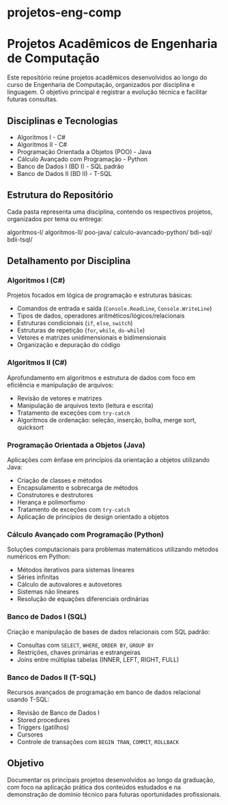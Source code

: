 # projetos-eng-comp
# Projetos Acadêmicos de Engenharia de Computação

Este repositório reúne projetos acadêmicos desenvolvidos ao longo do curso de Engenharia de Computação, organizados por disciplina e linguagem. O objetivo principal é registrar a evolução técnica e facilitar futuras consultas.

## Disciplinas e Tecnologias

- Algoritmos I - C#
- Algoritmos II - C#
- Programação Orientada a Objetos (POO) - Java
- Cálculo Avançado com Programação - Python
- Banco de Dados I (BD I) - SQL padrão
- Banco de Dados II (BD II) - T-SQL

## Estrutura do Repositório

Cada pasta representa uma disciplina, contendo os respectivos projetos, organizados por tema ou entrega:

algoritmos-I/
algoritmos-II/
poo-java/
calculo-avancado-python/
bdi-sql/
bdii-tsql/

## Detalhamento por Disciplina

### Algoritmos I (C#)
Projetos focados em lógica de programação e estruturas básicas:

- Comandos de entrada e saída (`Console.ReadLine`, `Console.WriteLine`)
- Tipos de dados, operadores aritméticos/lógicos/relacionais
- Estruturas condicionais (`if`, `else`, `switch`)
- Estruturas de repetição (`for`, `while`, `do-while`)
- Vetores e matrizes unidimensionais e bidimensionais
- Organização e depuração do código

### Algoritmos II (C#)
Aprofundamento em algoritmos e estrutura de dados com foco em eficiência e manipulação de arquivos:

- Revisão de vetores e matrizes
- Manipulação de arquivos texto (leitura e escrita)
- Tratamento de exceções com `try-catch`
- Algoritmos de ordenação: seleção, inserção, bolha, merge sort, quicksort

### Programação Orientada a Objetos (Java)
Aplicações com ênfase em princípios da orientação a objetos utilizando Java:

- Criação de classes e métodos
- Encapsulamento e sobrecarga de métodos
- Construtores e destrutores
- Herança e polimorfismo
- Tratamento de exceções com `try-catch`
- Aplicação de princípios de design orientado a objetos

### Cálculo Avançado com Programação (Python)
Soluções computacionais para problemas matemáticos utilizando métodos numéricos em Python:

- Métodos iterativos para sistemas lineares 
- Séries infinitas
- Cálculo de autovalores e autovetores
- Sistemas não lineares
- Resolução de equações diferenciais ordinárias

### Banco de Dados I (SQL)
Criação e manipulação de bases de dados relacionais com SQL padrão:

- Consultas com `SELECT`, `WHERE`, `ORDER BY`, `GROUP BY`
- Restrições, chaves primárias e estrangeiras
- Joins entre múltiplas tabelas (INNER, LEFT, RIGHT, FULL)

### Banco de Dados II (T-SQL)
Recursos avançados de programação em banco de dados relacional usando T-SQL:

- Revisão de Banco de Dados I
- Stored procedures
- Triggers (gatilhos)
- Cursores
- Controle de transações com `BEGIN TRAN`, `COMMIT`, `ROLLBACK`

## Objetivo

Documentar os principais projetos desenvolvidos ao longo da graduação, com foco na aplicação prática dos conteúdos estudados e na demonstração de domínio técnico para futuras oportunidades profissionais.
